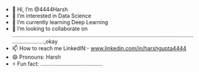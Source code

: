 - 👋 Hi, I’m @4444Harsh
- 👀 I’m interested in Data Science
- 🌱 I’m currently learning Deep Learning
- 💞️ I’m looking to collaborate on ............................................................................................................................................,okay
- 📫 How to reach me LinkedIN:- www.linkedin.com/in/harshgupta4444
- 😄 Pronouns: Harsh
- ⚡ Fun fact: .........................................

<!---
4444Harsh/4444Harsh is a ✨ special ✨ repository because its `README.md` (this file) appears on your GitHub profile.
You can click the Preview link to take a look at your changes.
--->
